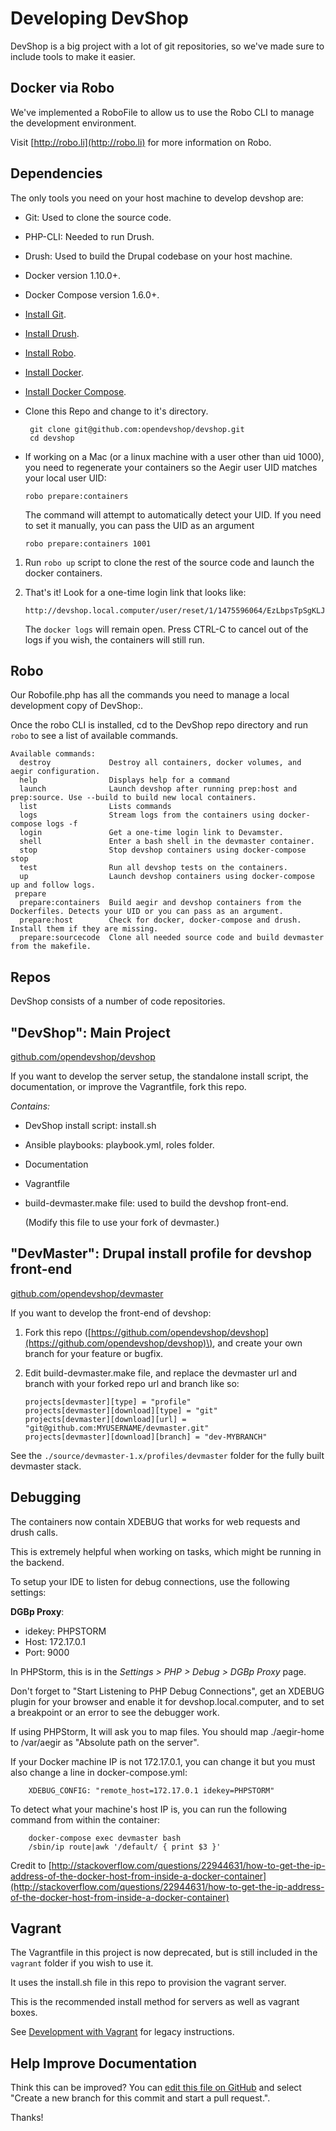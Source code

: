 # Developing DevShop

DevShop is a big project with a lot of git repositories, so we've made sure to include tools to make it easier.

## Docker via Robo

We've implemented a RoboFile to allow us to use the Robo CLI to manage the development environment.

Visit [http://robo.li](http://robo.li) for more information on Robo.

## Dependencies

The only tools you need on your host machine to develop devshop are:

* Git: Used to clone the source code.
* PHP-CLI: Needed to run Drush.
* Drush: Used to build the Drupal codebase on your host machine.
* Docker version 1.10.0+.
* Docker Compose version 1.6.0+.
* [Install Git](https://git-scm.com/book/en/v2/Getting-Started-Installing-Git).
* [Install Drush](http://docs.drush.org/en/master/install/).
* [Install Robo](http://robo.li/).
* [Install Docker](https://docs.docker.com/engine/installation/).
* [Install Docker Compose](https://github.com/docker/compose/releases).
* Clone this Repo and change to it's directory.

  ```text
   git clone git@github.com:opendevshop/devshop.git
   cd devshop
  ```

* If working on a Mac \(or a linux machine with a user other than uid 1000\), you need to regenerate your containers so the Aegir user UID matches your local user UID:

  ```text
  robo prepare:containers
  ```

  The command will attempt to automatically detect your UID. If you need to set it manually, you can pass the UID as an argument

  ```text
  robo prepare:containers 1001
  ```

1. Run `robo up` script to clone the rest of the source code and launch the docker containers.
2. That's it! Look for a one-time login link that looks like:

   ```text
   http://devshop.local.computer/user/reset/1/1475596064/EzLbpsTpSgKLJl7GmO0
   ```

   The `docker logs` will remain open. Press CTRL-C to cancel out of the logs if you wish, the containers will still run.

## Robo

Our Robofile.php has all the commands you need to manage a local development copy of DevShop:.

Once the robo CLI is installed, cd to the DevShop repo directory and run `robo` to see a list of available commands.

```text
Available commands:
  destroy             Destroy all containers, docker volumes, and aegir configuration.
  help                Displays help for a command
  launch              Launch devshop after running prep:host and prep:source. Use --build to build new local containers.
  list                Lists commands
  logs                Stream logs from the containers using docker-compose logs -f
  login               Get a one-time login link to Devamster.
  shell               Enter a bash shell in the devmaster container.
  stop                Stop devshop containers using docker-compose stop
  test                Run all devshop tests on the containers.
  up                  Launch devshop containers using docker-compose up and follow logs.
 prepare
  prepare:containers  Build aegir and devshop containers from the Dockerfiles. Detects your UID or you can pass as an argument.
  prepare:host        Check for docker, docker-compose and drush. Install them if they are missing.
  prepare:sourcecode  Clone all needed source code and build devmaster from the makefile.
```

## Repos

DevShop consists of a number of code repositories.

## "DevShop": Main Project

[github.com/opendevshop/devshop](http://github.com/opendevshop/devshop)

If you want to develop the server setup, the standalone install script, the documentation, or improve the Vagrantfile, fork this repo.

_Contains:_

* DevShop install script: install.sh
* Ansible playbooks: playbook.yml, roles folder.
* Documentation
* Vagrantfile 
* build-devmaster.make file: used to build the devshop front-end.

  \(Modify this file to use your fork of devmaster.\)

## "DevMaster": Drupal install profile for devshop front-end

[github.com/opendevshop/devmaster](http://github.com/opendevshop/devmaster)

If you want to develop the front-end of devshop:

1. Fork this repo \([https://github.com/opendevshop/devshop](https://github.com/opendevshop/devshop)\), and create your own branch for your feature or bugfix.
2. Edit build-devmaster.make file, and replace the devmaster url and branch with your forked repo url and branch like so:

   ```text
   projects[devmaster][type] = "profile"
   projects[devmaster][download][type] = "git"
   projects[devmaster][download][url] = "git@github.com:MYUSERNAME/devmaster.git"
   projects[devmaster][download][branch] = "dev-MYBRANCH"
   ```

See the `./source/devmaster-1.x/profiles/devmaster` folder for the fully built devmaster stack.

## Debugging

The containers now contain XDEBUG that works for web requests and drush calls.

This is extremely helpful when working on tasks, which might be running in the backend.

To setup your IDE to listen for debug connections, use the following settings:

**DGBp Proxy**:

* idekey: PHPSTORM
* Host: 172.17.0.1
* Port: 9000

In PHPStorm, this is in the _Settings &gt; PHP &gt; Debug &gt; DGBp Proxy_ page.

Don't forget to "Start Listening to PHP Debug Connections", get an XDEBUG plugin for your browser and enable it for devshop.local.computer, and to set a breakpoint or an error to see the debugger work.

If using PHPStorm, It will ask you to map files. You should map ./aegir-home to /var/aegir as "Absolute path on the server".

If your Docker machine IP is not 172.17.0.1, you can change it but you must also change a line in docker-compose.yml:

```text
    XDEBUG_CONFIG: "remote_host=172.17.0.1 idekey=PHPSTORM"
```

To detect what your machine's host IP is, you can run the following command from within the container:

```text
    docker-compose exec devmaster bash
    /sbin/ip route|awk '/default/ { print $3 }'
```

Credit to [http://stackoverflow.com/questions/22944631/how-to-get-the-ip-address-of-the-docker-host-from-inside-a-docker-container](http://stackoverflow.com/questions/22944631/how-to-get-the-ip-address-of-the-docker-host-from-inside-a-docker-container)

## Vagrant

The Vagrantfile in this project is now deprecated, but is still included in the `vagrant` folder if you wish to use it.

It uses the install.sh file in this repo to provision the vagrant server.

This is the recommended install method for servers as well as vagrant boxes.

See [Development with Vagrant](https://github.com/opendevshop/documentation/tree/4c1866b89e87467c5d6bad83343cb3e8de6230a5/development-vagrant.md) for legacy instructions.

## Help Improve Documentation

Think this can be improved? You can [edit this file on GitHub](https://github.com/opendevshop/devshop/edit/0.x/README.vagrant.md) and select "Create a new branch for this commit and start a pull request.".

Thanks!

